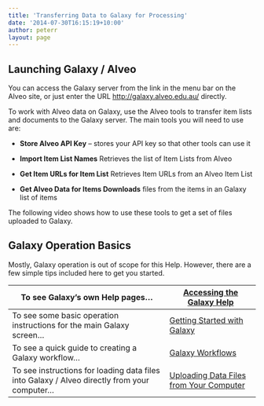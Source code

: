 ```yaml
---
title: 'Transferring Data to Galaxy for Processing'
date: '2014-07-30T16:15:19+10:00'
author: peterr
layout: page
---
```


## **Launching Galaxy / Alveo**

You can access the Galaxy server from the link in the menu bar on the Alveo site, or just enter the URL http://galaxy.alveo.edu.au/ directly.

To work with Alveo data on Galaxy, use the Alveo tools to transfer item lists and documents to the Galaxy server. The main tools you will need to use are:

- **Store Alveo API Key** – stores your API key so that other tools can use it
- **Import Item List Names** Retrieves the list of Item Lists from Alveo


- **Get Item URLs for Item List** Retrieves Item URLs from an Alveo Item List


- **Get Alveo Data for Items Downloads** files from the items in an Galaxy list of items



The following video shows how to use these tools to get a set of files uploaded to Galaxy.



## **Galaxy Operation Basics**

Mostly, Galaxy operation is out of scope for this Help. However, there are a few simple tips included here to get you started.

| To see Galaxy’s own Help pages… | [Accessing the Galaxy Help](/alveo-help/analysing-data/transferring-data-to-galaxy-for-processing/accessing-the-galaxy-help "Accessing the Galaxy Help") |
|---|---|
| To see some basic operation instructions for the main Galaxy screen… | [Getting Started with Galaxy](/alveo-help/analysing-data/transferring-data-to-galaxy-for-processing/getting-started-with-galaxy "Getting Started with Galaxy") |
| To see a quick guide to creating a Galaxy workflow… | [Galaxy Workflows](/alveo-help/analysing-data/transferring-data-to-galaxy-for-processing/galaxy-workflows) |
| To see instructions for loading data files into Galaxy / Alveo directly from your computer… | [Uploading Data Files from Your Computer](/alveo-help/analysing-data/transferring-data-to-galaxy-for-processing/uploading-data-files-from-your-computer) |